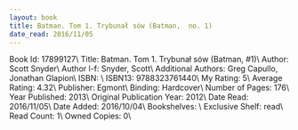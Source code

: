```yaml
---
layout: book
title: Batman. Tom 1. Trybunał sów (Batman,  no. 1)
date_read: 2016/11/05
---
```


Book Id: 17899127\ 
Title: Batman. Tom 1. Trybunał sów (Batman, #1)\ 
Author: Scott Snyder\ 
Author l-f: Snyder, Scott\ 
Additional Authors: Greg Capullo, Jonathan Glapion\ 
ISBN: \ 
ISBN13: 9788323761440\ 
My Rating: 5\ 
Average Rating: 4.32\ 
Publisher: Egmont\ 
Binding: Hardcover\ 
Number of Pages: 176\ 
Year Published: 2013\ 
Original Publication Year: 2012\ 
Date Read: 2016/11/05\ 
Date Added: 2016/10/04\ 
Bookshelves: \ 
Exclusive Shelf: read\ 
Read Count: 1\ 
Owned Copies: 0\ 

